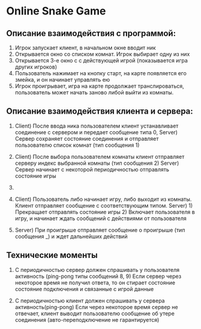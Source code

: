 # Online Snake Game

## Описание взаимодействия с программой:

1) Игрок запускает клиент, в начальном окне вводит ник
2) Открывается окно со списком комнат. Игрок выбирает одну из них
3) Открывается 3-е окно с с действующей игрой (показывается игра других игроков)
4) Пользователь нажимает на кнопку старт, на карте появляется его змейка, и он начинает управлять ею
5) Игрок проигрывает, игра на карте продолжает транслироваться, пользователь может начать заново либой выйти из комнаты.

## Описание взаимодействия клиента и сервера:

1) Client) После ввода ника пользователем клиент устанавливает соединение с сервером и передает сообщение типа 0,
   Server) Сервер сохраняет состояние соединения и отправляет пользователю список комнат (тип сообщения 1)

2) Client) После выбора пользователем комнаты клиент отправляет серверу индекс выбранной комнаты (тип сообщения 2)
   Server) Сервер начинает с некоторой периодичностью отправлять состояние игры

3) 

4) Client) Пользователь либо начинает игру, либо выходит из комнаты. Клиент отправляет сообщение с соответствующим
   типом.
   Server) 1) Прекращает отправлять состояние игры
           2) Включает пользователя в игру, и начинает ждать сообщений с действиями от пользователя

5) Server) При проигрыше отправляет сообщение о проигрыше (тип сообщения _) и ждет дальнейших действий

## Технические моменты

1) С периодичностью сервер должен спрашивать у пользователя активность (ping-pong типы сообщений 8, 9)
   Если сервер через некоторое время не получил ответа, то он стирает состояние состояние подключения и связанные с игрой данные

2) С периодичностью клиент должен спрашивать у сервера активность(ping-pong)
   Если через некоторое время сервер не отвечает, клиент выводит пользователю сообщение об утере соединения 
   (авто-переподключение не гарантируется)
